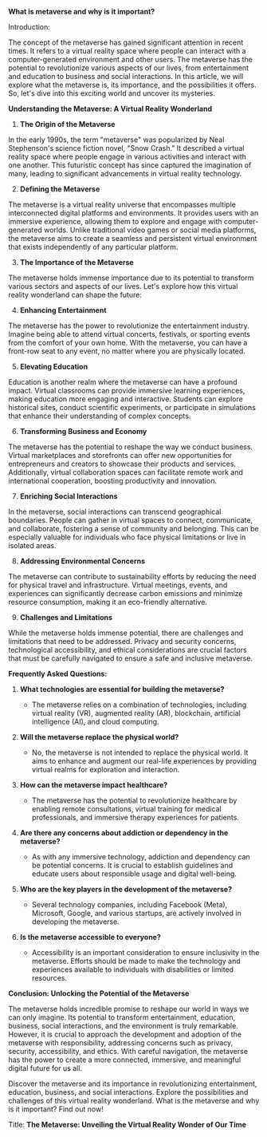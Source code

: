 **What is metaverse and why is it important?**

Introduction:

The concept of the metaverse has gained significant attention in recent times. It refers to a virtual reality space where people can interact with a computer-generated environment and other users. The metaverse has the potential to revolutionize various aspects of our lives, from entertainment and education to business and social interactions. In this article, we will explore what the metaverse is, its importance, and the possibilities it offers. So, let's dive into this exciting world and uncover its mysteries.

**Understanding the Metaverse: A Virtual Reality Wonderland**

1. **The Origin of the Metaverse**

In the early 1990s, the term "metaverse" was popularized by Neal Stephenson's science fiction novel, "Snow Crash." It described a virtual reality space where people engage in various activities and interact with one another. This futuristic concept has since captured the imagination of many, leading to significant advancements in virtual reality technology.

2. **Defining the Metaverse**

The metaverse is a virtual reality universe that encompasses multiple interconnected digital platforms and environments. It provides users with an immersive experience, allowing them to explore and engage with computer-generated worlds. Unlike traditional video games or social media platforms, the metaverse aims to create a seamless and persistent virtual environment that exists independently of any particular platform.

3. **The Importance of the Metaverse**

The metaverse holds immense importance due to its potential to transform various sectors and aspects of our lives. Let's explore how this virtual reality wonderland can shape the future:

4. **Enhancing Entertainment**

The metaverse has the power to revolutionize the entertainment industry. Imagine being able to attend virtual concerts, festivals, or sporting events from the comfort of your own home. With the metaverse, you can have a front-row seat to any event, no matter where you are physically located.

5. **Elevating Education**

Education is another realm where the metaverse can have a profound impact. Virtual classrooms can provide immersive learning experiences, making education more engaging and interactive. Students can explore historical sites, conduct scientific experiments, or participate in simulations that enhance their understanding of complex concepts.

6. **Transforming Business and Economy**

The metaverse has the potential to reshape the way we conduct business. Virtual marketplaces and storefronts can offer new opportunities for entrepreneurs and creators to showcase their products and services. Additionally, virtual collaboration spaces can facilitate remote work and international cooperation, boosting productivity and innovation.

7. **Enriching Social Interactions**

In the metaverse, social interactions can transcend geographical boundaries. People can gather in virtual spaces to connect, communicate, and collaborate, fostering a sense of community and belonging. This can be especially valuable for individuals who face physical limitations or live in isolated areas.

8. **Addressing Environmental Concerns**

The metaverse can contribute to sustainability efforts by reducing the need for physical travel and infrastructure. Virtual meetings, events, and experiences can significantly decrease carbon emissions and minimize resource consumption, making it an eco-friendly alternative.

9. **Challenges and Limitations**

While the metaverse holds immense potential, there are challenges and limitations that need to be addressed. Privacy and security concerns, technological accessibility, and ethical considerations are crucial factors that must be carefully navigated to ensure a safe and inclusive metaverse.

**Frequently Asked Questions:**

1. **What technologies are essential for building the metaverse?**
   - The metaverse relies on a combination of technologies, including virtual reality (VR), augmented reality (AR), blockchain, artificial intelligence (AI), and cloud computing.

2. **Will the metaverse replace the physical world?**
   - No, the metaverse is not intended to replace the physical world. It aims to enhance and augment our real-life experiences by providing virtual realms for exploration and interaction.

3. **How can the metaverse impact healthcare?**
   - The metaverse has the potential to revolutionize healthcare by enabling remote consultations, virtual training for medical professionals, and immersive therapy experiences for patients.

4. **Are there any concerns about addiction or dependency in the metaverse?**
   - As with any immersive technology, addiction and dependency can be potential concerns. It is crucial to establish guidelines and educate users about responsible usage and digital well-being.

5. **Who are the key players in the development of the metaverse?**
   - Several technology companies, including Facebook (Meta), Microsoft, Google, and various startups, are actively involved in developing the metaverse.

6. **Is the metaverse accessible to everyone?**
   - Accessibility is an important consideration to ensure inclusivity in the metaverse. Efforts should be made to make the technology and experiences available to individuals with disabilities or limited resources.

**Conclusion: Unlocking the Potential of the Metaverse**

The metaverse holds incredible promise to reshape our world in ways we can only imagine. Its potential to transform entertainment, education, business, social interactions, and the environment is truly remarkable. However, it is crucial to approach the development and adoption of the metaverse with responsibility, addressing concerns such as privacy, security, accessibility, and ethics. With careful navigation, the metaverse has the power to create a more connected, immersive, and meaningful digital future for us all.

Discover the metaverse and its importance in revolutionizing entertainment, education, business, and social interactions. Explore the possibilities and challenges of this virtual reality wonderland. What is the metaverse and why is it important? Find out now!

Title: **The Metaverse: Unveiling the Virtual Reality Wonder of Our Time**
